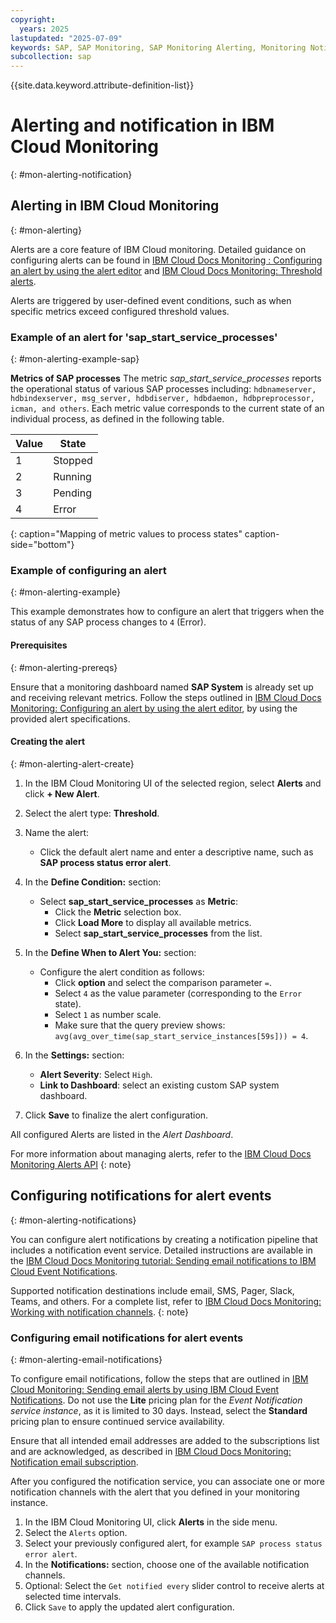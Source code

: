 ```yaml
---
copyright:
  years: 2025
lastupdated: "2025-07-09"
keywords: SAP, SAP Monitoring, SAP Monitoring Alerting, Monitoring Notification {{site.data.keyword.cloud_notm}}, {{site.data.keyword.ibm_cloud_sap}}, SAP Workloads, SAP HANA
subcollection: sap
---
```


{{site.data.keyword.attribute-definition-list}}


# Alerting and notification in IBM Cloud Monitoring
{: #mon-alerting-notification}

## Alerting in IBM Cloud Monitoring
{: #mon-alerting}

Alerts are a core feature of IBM Cloud monitoring.
Detailed guidance on configuring alerts can be found in [IBM Cloud Docs Monitoring : Configuring an alert by using the alert editor](/docs/monitoring?topic=monitoring-alert-config) and [IBM Cloud Docs Monitoring: Threshold alerts](/docs/monitoring?topic=monitoring-alert-metric).

Alerts are triggered by user-defined event conditions, such as when specific metrics exceed configured threshold values.

### Example of an alert for 'sap_start_service_processes'
{: #mon-alerting-example-sap}

**Metrics of SAP processes**
The metric *sap_start_service_processes* reports the operational status of various SAP processes including:
`hdbnameserver, hdbindexserver, msg_server, hdbdiserver, hdbdaemon, hdbpreprocessor, icman, and others`.
Each metric value corresponds to the current state of an individual process, as defined in the following table.


| Value | State   |
| ----- | ------- |
| 1     | Stopped |
| 2     | Running |
| 3     | Pending |
| 4     | Error   |
{: caption="Mapping of metric values to process states" caption-side="bottom"}


### Example of configuring an alert
{: #mon-alerting-example}

This example demonstrates how to configure an alert that triggers when the status of any SAP process changes to `4` (Error).

#### Prerequisites
{: #mon-alerting-prereqs}


Ensure that a monitoring dashboard named **SAP System** is already set up and receiving relevant metrics.
Follow the steps outlined in [IBM Cloud Docs Monitoring: Configuring an alert by using the alert editor](/docs/monitoring?topic=monitoring-alert-config), by using the provided alert specifications.

#### Creating the alert
{: #mon-alerting-alert-create}

1. In the IBM Cloud Monitoring UI of the selected region, select **Alerts** and click **+ New Alert**.
1. Select the alert type: **Threshold**.
1. Name the alert:
   - Click the default alert name and enter a descriptive name, such as **SAP process status error alert**.
1. In the **Define Condition:** section:
    - Select **sap_start_service_processes** as **Metric**:
        - Click the **Metric** selection box.
        - Click **Load More** to display all available metrics.
        - Select **sap_start_service_processes** from the list.
1. In the **Define When to Alert You:** section:
    - Configure the alert condition as follows:
      - Click **option** and select the comparison parameter `=`.
      - Select `4` as the value parameter (corresponding to the `Error` state).
      - Select `1` as number scale.
      - Make sure that the query preview shows: `avg(avg_over_time(sap_start_service_instances[59s])) = 4`.

1. In the **Settings:** section:
    - **Alert Severity**: Select `High`.
    - **Link to Dashboard**: select an existing custom SAP system dashboard.
1. Click **Save** to finalize the alert configuration.

All configured Alerts are listed in the *Alert Dashboard*.

For more information about managing alerts, refer to the [IBM Cloud Docs Monitoring Alerts API](/docs/monitoring?topic=monitoring-alert_api)
{: note}

## Configuring notifications for alert events
{: #mon-alerting-notifications}

You can configure alert notifications by creating a notification pipeline that includes a notification event service.
Detailed instructions are available in the [IBM Cloud Docs Monitoring tutorial: Sending email notifications to IBM Cloud Event Notifications](/docs/monitoring?topic=monitoring-tutorial-en).

Supported notification destinations include email, SMS, Pager, Slack, Teams, and others.
For a complete list, refer to [IBM Cloud Docs Monitoring: Working with notification channels](/docs/monitoring?topic=monitoring-notifications).
{: note}

### Configuring email notifications for alert events
{: #mon-alerting-email-notifications}

To configure email notifications, follow the steps that are outlined in [IBM Cloud Monitoring: Sending email alerts by using IBM Cloud Event Notifications](/docs/monitoring?topic=monitoring-eventnotif).
Do not use the **Lite** pricing plan for the *Event Notification service instance*, as it is limited to 30 days.
Instead, select the **Standard** pricing plan to ensure continued service availability.

Ensure that all intended email addresses are added to the subscriptions list and are acknowledged, as described in [IBM Cloud Docs Monitoring: Notification email subscription](/docs/monitoring?topic=monitoring-tutorial-en#en-subscription).

After you configured the notification service, you can associate one or more notification channels with the alert that you defined in your monitoring instance.

1. In the IBM Cloud Monitoring UI, click **Alerts** in the side menu.
1. Select the `Alerts` option.
1. Select your previously configured alert, for example `SAP process status error alert`.
1. In the **Notifications:** section, choose one of the available notification channels.
1. Optional: Select the `Get notified every` slider control to receive alerts at selected time intervals.
1. Click `Save` to apply the updated alert configuration.
